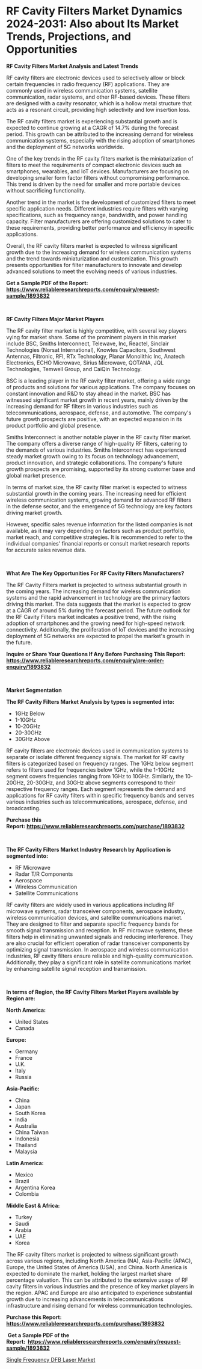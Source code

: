 <p><h1>RF Cavity Filters Market Dynamics 2024-2031: Also about Its Market Trends, Projections, and Opportunities</h1></p><p><strong>RF Cavity Filters Market Analysis and Latest Trends</strong></p>
<p><p>RF cavity filters are electronic devices used to selectively allow or block certain frequencies in radio frequency (RF) applications. They are commonly used in wireless communication systems, satellite communication, radar systems, and other RF-based devices. These filters are designed with a cavity resonator, which is a hollow metal structure that acts as a resonant circuit, providing high selectivity and low insertion loss.</p><p>The RF cavity filters market is experiencing substantial growth and is expected to continue growing at a CAGR of 14.7% during the forecast period. This growth can be attributed to the increasing demand for wireless communication systems, especially with the rising adoption of smartphones and the deployment of 5G networks worldwide.</p><p>One of the key trends in the RF cavity filters market is the miniaturization of filters to meet the requirements of compact electronic devices such as smartphones, wearables, and IoT devices. Manufacturers are focusing on developing smaller form factor filters without compromising performance. This trend is driven by the need for smaller and more portable devices without sacrificing functionality.</p><p>Another trend in the market is the development of customized filters to meet specific application needs. Different industries require filters with varying specifications, such as frequency range, bandwidth, and power handling capacity. Filter manufacturers are offering customized solutions to cater to these requirements, providing better performance and efficiency in specific applications.</p><p>Overall, the RF cavity filters market is expected to witness significant growth due to the increasing demand for wireless communication systems and the trend towards miniaturization and customization. This growth presents opportunities for filter manufacturers to innovate and develop advanced solutions to meet the evolving needs of various industries.</p></p>
<p><strong>Get a Sample PDF of the Report:&nbsp; <a href="https://www.reliableresearchreports.com/enquiry/request-sample/1893832">https://www.reliableresearchreports.com/enquiry/request-sample/1893832</a></strong></p>
<p>&nbsp;</p>
<p><strong>RF Cavity Filters Major Market Players</strong></p>
<p><p>The RF cavity filter market is highly competitive, with several key players vying for market share. Some of the prominent players in this market include BSC, Smiths Interconnect, Telewave, Inc, Reactel, Sinclair Technologies (Norsat International), Knowles Capacitors, Southwest Antennas, Filtronic, RFI, RTx Technology, Planar Monolithic Inc, Anatech Electronics, ECHO Microwave, Sirius Microwave, QOTANA, JQL Technologies, Temwell Group, and CaiQin Technology.</p><p>BSC is a leading player in the RF cavity filter market, offering a wide range of products and solutions for various applications. The company focuses on constant innovation and R&D to stay ahead in the market. BSC has witnessed significant market growth in recent years, mainly driven by the increasing demand for RF filters in various industries such as telecommunications, aerospace, defense, and automotive. The company's future growth prospects are positive, with an expected expansion in its product portfolio and global presence.</p><p>Smiths Interconnect is another notable player in the RF cavity filter market. The company offers a diverse range of high-quality RF filters, catering to the demands of various industries. Smiths Interconnect has experienced steady market growth owing to its focus on technology advancement, product innovation, and strategic collaborations. The company's future growth prospects are promising, supported by its strong customer base and global market presence.</p><p>In terms of market size, the RF cavity filter market is expected to witness substantial growth in the coming years. The increasing need for efficient wireless communication systems, growing demand for advanced RF filters in the defense sector, and the emergence of 5G technology are key factors driving market growth.</p><p>However, specific sales revenue information for the listed companies is not available, as it may vary depending on factors such as product portfolio, market reach, and competitive strategies. It is recommended to refer to the individual companies' financial reports or consult market research reports for accurate sales revenue data.</p></p>
<p>&nbsp;</p>
<p><strong>What Are The Key Opportunities For RF Cavity Filters Manufacturers?</strong></p>
<p><p>The RF Cavity Filters market is projected to witness substantial growth in the coming years. The increasing demand for wireless communication systems and the rapid advancement in technology are the primary factors driving this market. The data suggests that the market is expected to grow at a CAGR of around 5% during the forecast period. The future outlook for the RF Cavity Filters market indicates a positive trend, with the rising adoption of smartphones and the growing need for high-speed network connectivity. Additionally, the proliferation of IoT devices and the increasing deployment of 5G networks are expected to propel the market's growth in the future.</p></p>
<p><strong>Inquire or Share Your Questions If Any Before Purchasing This Report: <a href="https://www.reliableresearchreports.com/enquiry/pre-order-enquiry/1893832">https://www.reliableresearchreports.com/enquiry/pre-order-enquiry/1893832</a></strong></p>
<p>&nbsp;</p>
<p><strong>Market Segmentation</strong></p>
<p><strong>The RF Cavity Filters Market Analysis by types is segmented into:</strong></p>
<p><ul><li>1GHz Below</li><li>1-10GHz</li><li>10-20GHz</li><li>20-30GHz</li><li>30GHz Above</li></ul></p>
<p><p>RF cavity filters are electronic devices used in communication systems to separate or isolate different frequency signals. The market for RF cavity filters is categorized based on frequency ranges. The 1GHz below segment refers to filters used for frequencies below 1GHz, while the 1-10GHz segment covers frequencies ranging from 1GHz to 10GHz. Similarly, the 10-20GHz, 20-30GHz, and 30GHz above segments correspond to their respective frequency ranges. Each segment represents the demand and applications for RF cavity filters within specific frequency bands and serves various industries such as telecommunications, aerospace, defense, and broadcasting.</p></p>
<p><strong>Purchase this Report:&nbsp;<a href="https://www.reliableresearchreports.com/purchase/1893832">https://www.reliableresearchreports.com/purchase/1893832</a></strong></p>
<p>&nbsp;</p>
<p><strong>The RF Cavity Filters Market Industry Research by Application is segmented into:</strong></p>
<p><ul><li>RF Microwave</li><li>Radar T/R Components</li><li>Aerospace</li><li>Wireless Communication</li><li>Satellite Communications</li></ul></p>
<p><p>RF cavity filters are widely used in various applications including RF microwave systems, radar transceiver components, aerospace industry, wireless communication devices, and satellite communications market. They are designed to filter and separate specific frequency bands for smooth signal transmission and reception. In RF microwave systems, these filters help in eliminating unwanted signals and reducing interference. They are also crucial for efficient operation of radar transceiver components by optimizing signal transmission. In aerospace and wireless communication industries, RF cavity filters ensure reliable and high-quality communication. Additionally, they play a significant role in satellite communications market by enhancing satellite signal reception and transmission.</p></p>
<p>&nbsp;</p>
<p><strong>In terms of Region, the RF Cavity Filters Market Players available by Region are:</strong></p>
<p>
    <p> <strong> North America: </strong>
        <ul>
            <li>United States</li>
            <li>Canada</li>
        </ul>
        </p> 
    <p> <strong> Europe: </strong>
        <ul>
            <li>Germany</li>
            <li>France</li>
            <li>U.K.</li>
            <li>Italy</li>
            <li>Russia</li>
        </ul>
        </p> 
    <p> <strong> Asia-Pacific: </strong>
        <ul>
            <li>China</li>
            <li>Japan</li>
            <li>South Korea</li>
            <li>India</li>
            <li>Australia</li>
            <li>China Taiwan</li>
            <li>Indonesia</li>
            <li>Thailand</li>
            <li>Malaysia</li>
        </ul>
        </p> 
    <p> <strong> Latin America: </strong>
        <ul>
            <li>Mexico</li>
            <li>Brazil</li>
            <li>Argentina Korea</li>
            <li>Colombia</li>
        </ul>
        </p> 
    <p> <strong> Middle East & Africa: </strong>
        <ul>
            <li>Turkey</li>
            <li>Saudi</li>
            <li>Arabia</li>
            <li>UAE</li>
            <li>Korea</li>
        </ul>
    </p>
    </p>
<p><p>The RF cavity filters market is projected to witness significant growth across various regions, including North America (NA), Asia-Pacific (APAC), Europe, the United States of America (USA), and China. North America is expected to dominate the market, holding the largest market share percentage valuation. This can be attributed to the extensive usage of RF cavity filters in various industries and the presence of key market players in the region. APAC and Europe are also anticipated to experience substantial growth due to increasing advancements in telecommunications infrastructure and rising demand for wireless communication technologies.</p></p>
<p><strong>Purchase this Report: <a href="https://www.reliableresearchreports.com/purchase/1893832">https://www.reliableresearchreports.com/purchase/1893832</a></strong></p>
<p>&nbsp;<strong>Get a Sample PDF of the Report:&nbsp;&nbsp;<a href="https://www.reliableresearchreports.com/enquiry/request-sample/1893832">https://www.reliableresearchreports.com/enquiry/request-sample/1893832</a></strong></p>
<p><strong></strong></p>
<p><p><a href="https://github.com/BryceTownsendr/Market-Research-Report-List-2/blob/main/single-frequency-dfb-laser-market.md">Single Frequency DFB Laser Market</a></p></p>